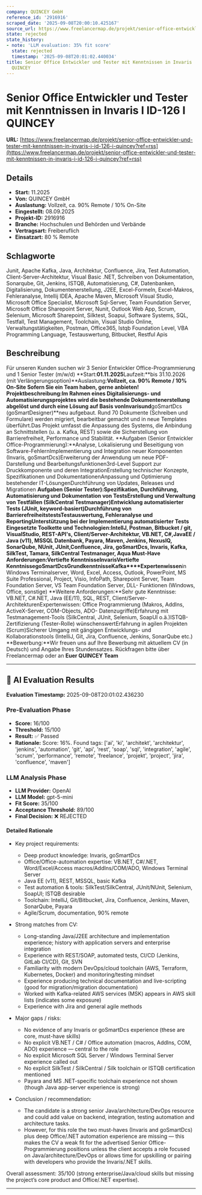 ```yaml
---
company: QUINCEY GmbH
reference_id: '2916916'
scraped_date: '2025-09-08T20:00:10.425167'
source_url: https://www.freelancermap.de/projekt/senior-office-entwickler-und-tester-mit-kenntnissen-in-invaris-i-id-126-i-quincey?ref=rss
state: rejected
state_history:
- note: 'LLM evaluation: 35% fit score'
  state: rejected
  timestamp: '2025-09-08T20:01:02.440034'
title: Senior Office Entwickler und Tester mit Kenntnissen in Invaris  I ID-126 I
  QUINCEY
---
```



# Senior Office Entwickler und Tester mit Kenntnissen in Invaris  I ID-126 I QUINCEY
**URL:** [https://www.freelancermap.de/projekt/senior-office-entwickler-und-tester-mit-kenntnissen-in-invaris-i-id-126-i-quincey?ref=rss](https://www.freelancermap.de/projekt/senior-office-entwickler-und-tester-mit-kenntnissen-in-invaris-i-id-126-i-quincey?ref=rss)
## Details
- **Start:** 11.2025
- **Von:** QUINCEY GmbH
- **Auslastung:** Vollzeit, ca. 90% Remote / 10% On-Site
- **Eingestellt:** 08.09.2025
- **Projekt-ID:** 2916916
- **Branche:** Hochschulen und Behörden und Verbände
- **Vertragsart:** Freiberuflich
- **Einsatzart:** 80
                                                % Remote

## Schlagworte
Junit, Apache Kafka, Java, Architektur, Confluence, Jira, Test Automation, Client-Server-Architektur, Visual Basic .NET, Schreiben von Dokumentation, Sonarqube, Git, Jenkins, ISTQB, Automatisierung, C#, Datenbanken, Digitalisierung, Dokumentenerstellung, J2EE, Excel-Formeln, Excel-Makros, Fehleranalyse, Intellij IDEA, Apache Maven, Microsoft Visual Studio, Microsoft Office Specialist, Microsoft Sql-Server, Team Foundation Server, Microsoft Office Sharepoint Server, Nunit, Outlook Web App, Scrum, Selenium, Microsoft Sharepoint, Silktest, Soapui, Software Systems, SQL, Testfall, Test Management, Toolchain, Visual Studio Online, Verwaltungstätigkeiten, Postman, Office365, Istqb Foundation Level, VBA Programming Language, Testauswertung, Bitbucket, Restful Apis

## Beschreibung
Für unseren Kunden suchen wir 3 Senior Entwickler Office-Programmierung und 1 Senior Tester (m/w/d)
**Start:**01.11.2025**Laufzeit:**bis 31.10.2026 (mit Verlängerungsoption)**Auslastung:**Vollzeit, ca. 90% Remote / 10% On-Site
Sofern Sie ein Team haben, gerne anbieten!
**Projektbeschreibung:**Im Rahmen eines Digitalisierungs- und Automatisierungsprojektes wird die bestehende Dokumentenerstellung abgelöst und durch eine Lösung auf Basis von**Invaris**und**goSmartDcs (goSmartDesigner)**neu aufgebaut. Rund 70 Dokumente (Schreiben und Formulare) werden migriert, bearbeitbar gemacht und in neue Templates überführt.Das Projekt umfasst die Anpassung des Systems, die Anbindung an Schnittstellen (u. a. Kafka, REST) sowie die Sicherstellung von Barrierefreiheit, Performance und Stabilität.
**Aufgaben (Senior Entwickler Office-Programmierung):**Analyse, Lokalisierung und Beseitigung von Software-FehlernImplementierung und Integration neuer Komponenten (Invaris, goSmartDcs)Erweiterung der Anwendung um neue PDF-Darstellung und Bearbeitungsfunktionen3rd-Level Support zur Druckkomponente und deren IntegrationErstellung technischer Konzepte, Spezifikationen und DokumentationenAnpassung und Optimierung bestehender IT-LösungenDurchführung von Updates, Releases und Migrationen
**Aufgaben (Senior Tester):**Spezifikation, Durchführung, Automatisierung und Dokumentation von TestsErstellung und Verwaltung von Testfällen (SilkCentral Testmanager)Entwicklung automatisierter Tests (JUnit, keyword-basiert)Durchführung von BarrierefreiheitstestsTestauswertung, Fehleranalyse und ReportingUnterstützung bei der Implementierung automatisierter Tests
**Eingesetzte Toolkette und Technologien:**IntellJ, Postman, Bitbucket / git, VisualStudio, REST-API's, Client/Server-Architektur, VB.NET, C#,JavaEE / Java (v11), MSSQL Datenbank, Payara, Maven, Jenkins, NexusIQ, SonarQube, NUnit, JUnit,Confluence, Jira, goSmartDcs, Invaris, Kafka, SilkTest, Tamara, SilkCentral Testmanager, Aqua
**Must-Have Anforderungen:**Vertiefte Kenntnisse**Invaris**Vertiefte Kenntnisse**goSmartDcs**Grundkenntnisse**Kafka****Expertenwissen**in Windows Terminalserver, Word, Excel, Access, Outlook, PowerPoint, MS Suite Professional, Project, Visio, InfoPath, Sharepoint Server, Team Foundation Server, VS Team Foundation Server, DLL- Funktionen (Windows, Office, sonstige)
**Weitere Anforderungen:**Sehr gute Kenntnisse: VB.NET, C#.NET, Java (EE/11), SQL, REST, Client/Server-ArchitekturenExpertenwissen: Office Programmierung (Makros, AddIns, ActiveX-Server, COM-Objects, ADO- Datenzugriffe)Erfahrung mit Testmanagement-Tools (SilkCentral, JUnit, Selenium, SoapUI o.ä.)ISTQB-Zertifizierung (Tester-Rolle) wünschenswertErfahrung in agilen Projekten (Scrum)Sicherer Umgang mit gängigen Entwicklungs- und Kollaborationstools (IntelliJ, Git, Jira, Confluence, Jenkins, SonarQube etc.)
**Bewerbung:**Wir freuen uns auf Ihre Bewerbung mit aktuellem CV (in Deutsch) und Angabe Ihres Stundensatzes.
Rückfragen bitte über Freelancermap oder an
**Euer QUINCEY Team**

---

## 🤖 AI Evaluation Results

**Evaluation Timestamp:** 2025-09-08T20:01:02.436230

### Pre-Evaluation Phase
- **Score:** 16/100
- **Threshold:** 15/100
- **Result:** ✅ Passed
- **Rationale:** Score: 16%. Found tags: ['ai', 'ki', 'architekt', 'architektur', 'jenkins', 'automation', 'git', 'api', 'rest', 'soap', 'sql', 'integration', 'agile', 'scrum', 'performance', 'remote', 'freelance', 'projekt', 'project', 'jira', 'confluence', 'maven']

### LLM Analysis Phase
- **LLM Provider:** OpenAI
- **LLM Model:** gpt-5-mini
- **Fit Score:** 35/100
- **Acceptance Threshold:** 89/100
- **Final Decision:** ❌ REJECTED

#### Detailed Rationale
- Key project requirements:
  - Deep product knowledge: Invaris, goSmartDcs
  - Office/Office-automation expertise: VB.NET, C#/.NET, Word/Excel/Access macros/AddIns/COM/ADO, Windows Terminal Server
  - Java EE (v11), REST, MSSQL, basic Kafka
  - Test automation & tools: SilkTest/SilkCentral, JUnit/NUnit, Selenium, SoapUI; ISTQB desirable
  - Toolchain: IntelliJ, Git/Bitbucket, Jira, Confluence, Jenkins, Maven, SonarQube, Payara
  - Agile/Scrum, documentation, 90% remote

- Strong matches from CV:
  - Long-standing Java/J2EE architecture and implementation experience; history with application servers and enterprise integration
  - Experience with REST/SOAP, automated tests, CI/CD (Jenkins, GitLab CI/CD), Git, SVN
  - Familiarity with modern DevOps/cloud toolchain (AWS, Terraform, Kubernetes, Docker) and monitoring/testing mindset
  - Experience producing technical documentation and live-scripting (good for migration/migration documentation)
  - Worked with Kafka-related AWS services (MSK) appears in AWS skill lists (indicates some exposure)
  - Experience with Jira and general agile methods

- Major gaps / risks:
  - No evidence of any Invaris or goSmartDcs experience (these are core, must-have skills)
  - No explicit VB.NET / C# / Office automation (macros, AddIns, COM, ADO) experience — central to the role
  - No explicit Microsoft SQL Server / Windows Terminal Server experience called out
  - No explicit SilkTest / SilkCentral / Silk toolchain or ISTQB certification mentioned
  - Payara and MS .NET-specific toolchain experience not shown (though Java app-server experience is strong)

- Conclusion / recommendation:
  - The candidate is a strong senior Java/architecture/DevOps resource and could add value on backend, integration, testing automation and architecture tasks.
  - However, for this role the two must-haves (Invaris and goSmartDcs) plus deep Office/.NET automation experience are missing — this makes the CV a weak fit for the advertised Senior Office-Programmierung positions unless the client accepts a role focused on Java/architecture/DevOps or allows time for upskilling or pairing with developers who provide the Invaris/.NET skills.

Overall assessment: 35/100 (strong enterprise/Java/cloud skills but missing the project’s core product and Office/.NET expertise).

---
